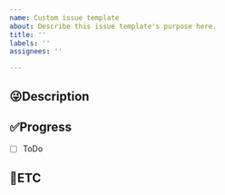 ```yaml
---
name: Custom issue template
about: Describe this issue template's purpose here.
title: ''
labels: ''
assignees: ''

---
```


## 😜Description
<!-- 설명을 작성하시오. -->

## ✅Progress
- [ ] ToDo

## 🐶ETC

